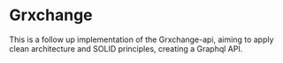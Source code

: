 
# Grxchange

This is a follow up implementation of the Grxchange-api, aiming to apply clean architecture and SOLID principles, creating a Graphql API.

